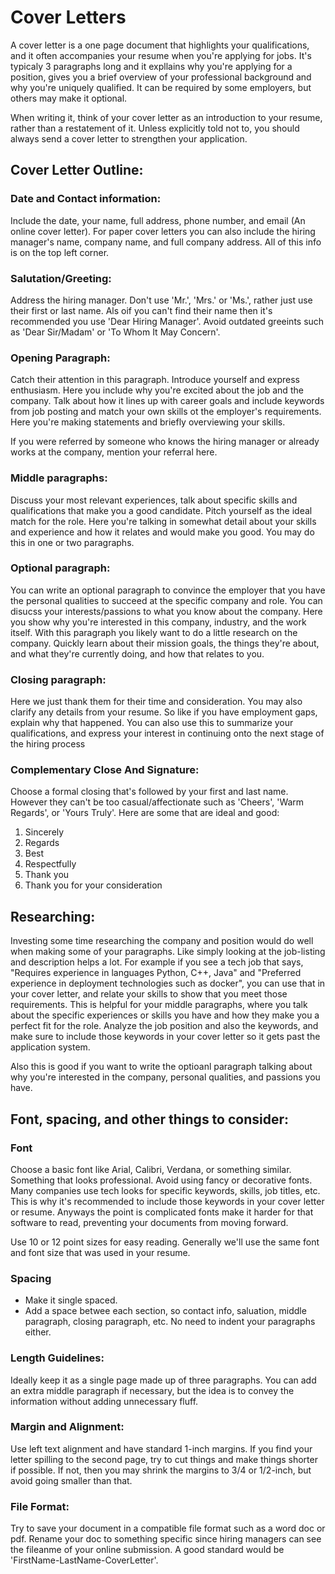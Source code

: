 # Cover Letters
A cover letter is a one page document that highlights your qualifications, and it often accompanies your resume when you're applying for jobs. It's typicaly 3 paragraphs long and it expllains why you're applying for a position, gives you a brief overview of your professional background and why you're uniquely qualified. It can be required by some employers, but others may make it optional.

When writing it, think of your cover letter as an introduction to your resume, rather than a restatement of it. Unless explicitly told not to, you should always send a cover letter to strengthen your application.

## Cover Letter Outline:

### Date and Contact information: 
Include the date, your name, full address, phone number, and email (An online cover letter). For paper cover letters you can also include the hiring manager's name, company name, and full company address. All of this info is on the top left corner.

### Salutation/Greeting: 
Address the hiring manager. Don't use 'Mr.', 'Mrs.' or 'Ms.', rather just use their first or last name. Als oif you can't find their name then it's recommended you use 'Dear Hiring Manager'. Avoid outdated greeints such as 'Dear Sir/Madam' or 'To Whom It May Concern'.

### Opening Paragraph:
Catch their attention in this paragraph. Introduce yourself and express enthusiasm. Here you include why you're excited about the job and the company. Talk about how it lines up with career goals and include keywords from job posting and match your own skills ot the employer's requirements. Here you're 
making statements and briefly overviewing your skills. 

If you were referred by someone who knows the hiring manager or already works at the company, mention your referral here.

### Middle paragraphs:
Discuss your most relevant experiences, talk about specific skills and qualifications that make you a good candidate. Pitch yourself as the ideal match for the role. Here you're talking in somewhat detail about your skills and experience and how it relates and would make you good. You may do this in one or two paragraphs.

### Optional paragraph:
You can write an optional paragraph to convince the employer that you have the personal qualities to succeed at the specific company and role. You can disucss your interests/passions to what you know about the company. Here you show why you're interested in this company, industry, and the work itself. With this paragraph you likely want to do a little research on the company. Quickly learn about their mission goals, the things they're about, and what they're currently doing, and how that relates to you.


### Closing paragraph: 
Here we just thank them for their time and consideration. You may also clarify any details from your resume. So like if you have employment gaps, explain why that happened. You can also use this to summarize your qualifications, and express your interest in continuing onto the next stage of the hiring process

### Complementary Close And Signature:
Choose a formal closing that's followed by your first and last name. However they can't be too casual/affectionate such as 'Cheers', 'Warm Regards', or 'Yours Truly'. Here are some that are ideal and good:
1. Sincerely
2. Regards
3. Best
4. Respectfully
5. Thank you
6. Thank you for your consideration


## Researching:
Investing some time researching the company and position would do well when making some of your paragraphs. Like simply looking at the job-listing and description helps a lot. For example if you see a tech job that says, "Requires experience in languages Python, C++, Java" and "Preferred experience in deployment technologies such as docker", you can use that in your cover letter, and relate your skills to show that you meet those requirements. This is helpful for your middle paragraphs, where you talk about the specific experiences or skills you have and how they make you a perfect fit for the role. Analyze the job position and also the keywords, and make sure to include those keywords in your cover letter so it gets past the application system. 

Also this is good if you want to write the optioanl paragraph talking about why you're interested in the company, personal qualities, and passions you have. 



## Font, spacing, and other things to consider:

### Font
Choose a basic font like Arial, Calibri, Verdana, or something similar. Something that looks professional. Avoid using fancy or decorative fonts. Many companies use tech looks for specific keywords, skills, job titles, etc. This is why it's recommended to include those keywords in your cover letter or resume. Anyways the point is complicated fonts make it harder for that software to read, preventing your documents from moving forward.

Use 10 or 12 point sizes for easy reading. Generally we'll use the same font and font size that was used in your resume.

### Spacing
- Make it single spaced.
- Add a space betwee each section, so contact info, saluation, middle paragraph, closing paragraph, etc. No need to indent your paragraphs either.

### Length Guidelines:
Ideally keep it as a single page made up of three paragraphs. You can add an extra middle paragraph if necessary, but the idea is to convey the information without adding unnecessary fluff.

### Margin and Alignment:
Use left text alignment and have standard 1-inch margins. If you find your letter spilling to the second page, try to cut things and make things shorter if possible. If not, then you may shrink the margins to 3/4 or 1/2-inch, but avoid going smaller than that.

### File Format:
Try to save your document in a compatible file format such as a word doc or pdf. Rename your doc to something specific since hiring managers can see the fileanme of your online submission. A good standard would be 'FirstName-LastName-CoverLetter'.